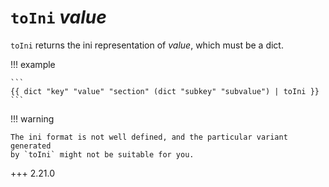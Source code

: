 # `toIni` *value*

`toIni` returns the ini representation of *value*, which must be a dict.

!!! example

    ```
    {{ dict "key" "value" "section" (dict "subkey" "subvalue") | toIni }}
    ```

!!! warning

    The ini format is not well defined, and the particular variant generated
    by `toIni` might not be suitable for you.

+++ 2.21.0
